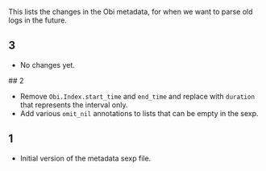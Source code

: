 This lists the changes in the Obi metadata, for when we want to parse old logs
in the future.

## 3

- No changes yet.

## 2

- Remove `Obi.Index.start_time` and `end_time` and replace with `duration`
  that represents the interval only.
- Add various `omit_nil` annotations to lists that can be empty in the sexp.

## 1

- Initial version of the metadata sexp file.
